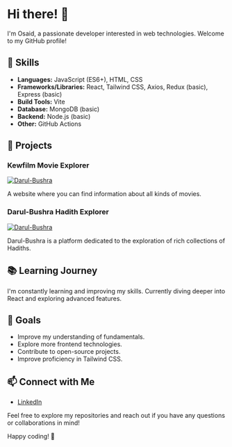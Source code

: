 # Hi there! 👋

I'm Osaid, a passionate developer interested in web technologies. Welcome to my GitHub profile!

## 🔧 Skills

- **Languages:** JavaScript (ES6+), HTML, CSS
- **Frameworks/Libraries:** React, Tailwind CSS, Axios, Redux (basic), Express (basic)
- **Build Tools:** Vite
- **Database:** MongoDB (basic)
- **Backend:** Node.js (basic)
- **Other:** GitHub Actions

## 🚀 Projects

### Kewfilm Movie Explorer
[![Darul-Bushra](https://i.ibb.co/df3FL3t/kewfilm.png)](https://kewfilm.netlify.app/)

A website where you can find information about all kinds of movies.

### Darul-Bushra Hadith Explorer
[![Darul-Bushra](https://i.ibb.co/mqcHDhr/darulbushra.png)](https://darulbushra.netlify.app/)

Darul-Bushra is a platform dedicated to the exploration of rich collections of Hadiths.

## 📚 Learning Journey

I'm constantly learning and improving my skills. Currently diving deeper into React and exploring advanced features.

## 🌱 Goals

- Improve my understanding of fundamentals.
- Explore more frontend technologies.
- Contribute to open-source projects.
- Improve proficiency in Tailwind CSS.

## 📫 Connect with Me

- [LinkedIn](https://www.linkedin.com/in/osaid-zedki-38a539246)

Feel free to explore my repositories and reach out if you have any questions or collaborations in mind!

Happy coding! 🚀
